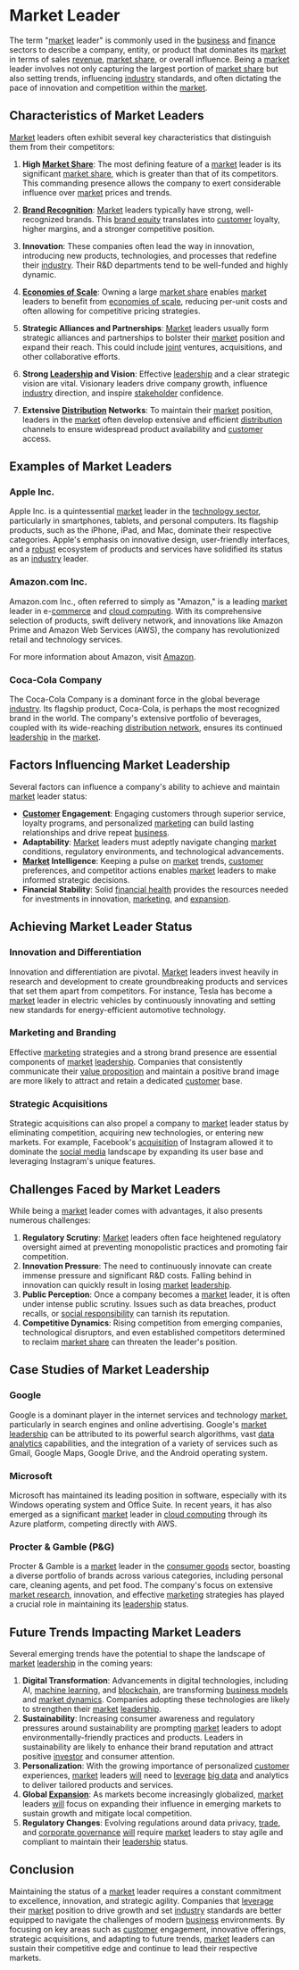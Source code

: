 # Market Leader

The term "[market](../m/market.md) leader" is commonly used in the [business](../b/business.md) and [finance](../f/finance.md) sectors to describe a company, entity, or product that dominates its [market](../m/market.md) in terms of sales [revenue](../r/revenue.md), [market share](../m/market_share.md), or overall influence. Being a [market](../m/market.md) leader involves not only capturing the largest portion of [market share](../m/market_share.md) but also setting trends, influencing [industry](../i/industry.md) standards, and often dictating the pace of innovation and competition within the [market](../m/market.md).

## Characteristics of Market Leaders

[Market](../m/market.md) leaders often exhibit several key characteristics that distinguish them from their competitors:

1. **High [Market Share](../m/market_share.md)**: The most defining feature of a [market](../m/market.md) leader is its significant [market share](../m/market_share.md), which is greater than that of its competitors. This commanding presence allows the company to exert considerable influence over [market](../m/market.md) prices and trends.

2. **[Brand Recognition](../b/brand_recognition.md)**: [Market](../m/market.md) leaders typically have strong, well-recognized brands. This [brand equity](../b/brand_equity.md) translates into [customer](../c/customer.md) loyalty, higher margins, and a stronger competitive position.

3. **Innovation**: These companies often lead the way in innovation, introducing new products, technologies, and processes that redefine their [industry](../i/industry.md). Their R&D departments tend to be well-funded and highly dynamic.

4. **[Economies of Scale](../e/economies_of_scale.md)**: Owning a large [market share](../m/market_share.md) enables [market](../m/market.md) leaders to benefit from [economies of scale](../e/economies_of_scale.md), reducing per-unit costs and often allowing for competitive pricing strategies.

5. **Strategic Alliances and Partnerships**: [Market](../m/market.md) leaders usually form strategic alliances and partnerships to bolster their [market](../m/market.md) position and expand their reach. This could include [joint](../j/joint.md) ventures, acquisitions, and other collaborative efforts.

6. **Strong [Leadership](../l/leadership.md) and Vision**: Effective [leadership](../l/leadership.md) and a clear strategic vision are vital. Visionary leaders drive company growth, influence [industry](../i/industry.md) direction, and inspire [stakeholder](../s/stakeholder.md) confidence.

7. **Extensive [Distribution](../d/distribution.md) Networks**: To maintain their [market](../m/market.md) position, leaders in the [market](../m/market.md) often develop extensive and efficient [distribution](../d/distribution.md) channels to ensure widespread product availability and [customer](../c/customer.md) access.

## Examples of Market Leaders

### Apple Inc.

Apple Inc. is a quintessential [market](../m/market.md) leader in the [technology sector](../t/technology_sector.md), particularly in smartphones, tablets, and personal computers. Its flagship products, such as the iPhone, iPad, and Mac, dominate their respective categories. Apple's emphasis on innovative design, user-friendly interfaces, and a [robust](../r/robust.md) ecosystem of products and services have solidified its status as an [industry](../i/industry.md) leader.

### Amazon.com Inc.

Amazon.com Inc., often referred to simply as "Amazon," is a leading [market](../m/market.md) leader in e-[commerce](../c/commerce.md) and [cloud computing](../c/cloud_computing_in_trading.md). With its comprehensive selection of products, swift delivery network, and innovations like Amazon Prime and Amazon Web Services (AWS), the company has revolutionized retail and technology services.

For more information about Amazon, visit [Amazon](https://www.amazon.com).

### Coca-Cola Company

The Coca-Cola Company is a dominant force in the global beverage [industry](../i/industry.md). Its flagship product, Coca-Cola, is perhaps the most recognized brand in the world. The company's extensive portfolio of beverages, coupled with its wide-reaching [distribution network](../d/distribution_network.md), ensures its continued [leadership](../l/leadership.md) in the [market](../m/market.md).

## Factors Influencing Market Leadership

Several factors can influence a company's ability to achieve and maintain [market](../m/market.md) leader status:

- **[Customer](../c/customer.md) Engagement**: Engaging customers through superior service, loyalty programs, and personalized [marketing](../m/marketing.md) can build lasting relationships and drive repeat [business](../b/business.md).
- **Adaptability**: [Market](../m/market.md) leaders must adeptly navigate changing [market](../m/market.md) conditions, regulatory environments, and technological advancements.
- **[Market](../m/market.md) Intelligence**: Keeping a pulse on [market](../m/market.md) trends, [customer](../c/customer.md) preferences, and competitor actions enables [market](../m/market.md) leaders to make informed strategic decisions.
- **Financial Stability**: Solid [financial health](../f/financial_health.md) provides the resources needed for investments in innovation, [marketing](../m/marketing.md), and [expansion](../e/expansion.md).

## Achieving Market Leader Status

### Innovation and Differentiation

Innovation and differentiation are pivotal. [Market](../m/market.md) leaders invest heavily in research and development to create groundbreaking products and services that set them apart from competitors. For instance, Tesla has become a [market](../m/market.md) leader in electric vehicles by continuously innovating and setting new standards for energy-efficient automotive technology.

### Marketing and Branding

Effective [marketing](../m/marketing.md) strategies and a strong brand presence are essential components of [market](../m/market.md) [leadership](../l/leadership.md). Companies that consistently communicate their [value proposition](../v/value_proposition.md) and maintain a positive brand image are more likely to attract and retain a dedicated [customer](../c/customer.md) base.

### Strategic Acquisitions

Strategic acquisitions can also propel a company to [market](../m/market.md) leader status by eliminating competition, acquiring new technologies, or entering new markets. For example, Facebook's [acquisition](../a/acquisition.md) of Instagram allowed it to dominate the [social media](../s/social_media.md) landscape by expanding its user base and leveraging Instagram's unique features.

## Challenges Faced by Market Leaders

While being a [market](../m/market.md) leader comes with advantages, it also presents numerous challenges:

1. **Regulatory Scrutiny**: [Market](../m/market.md) leaders often face heightened regulatory oversight aimed at preventing monopolistic practices and promoting fair competition.
2. **Innovation Pressure**: The need to continuously innovate can create immense pressure and significant R&D costs. Falling behind in innovation can quickly result in losing [market](../m/market.md) [leadership](../l/leadership.md).
3. **Public Perception**: Once a company becomes a [market](../m/market.md) leader, it is often under intense public scrutiny. Issues such as data breaches, product recalls, or [social responsibility](../s/social_responsibility.md) can tarnish its reputation.
4. **Competitive Dynamics**: Rising competition from emerging companies, technological disruptors, and even established competitors determined to reclaim [market share](../m/market_share.md) can threaten the leader's position.

## Case Studies of Market Leadership

### Google

Google is a dominant player in the internet services and technology [market](../m/market.md), particularly in search engines and online advertising. Google's [market](../m/market.md) [leadership](../l/leadership.md) can be attributed to its powerful search algorithms, vast [data analytics](../d/data_analytics.md) capabilities, and the integration of a variety of services such as Gmail, Google Maps, Google Drive, and the Android operating system.

### Microsoft

Microsoft has maintained its leading position in software, especially with its Windows operating system and Office Suite. In recent years, it has also emerged as a significant [market](../m/market.md) leader in [cloud computing](../c/cloud_computing_in_trading.md) through its Azure platform, competing directly with AWS.

### Procter & Gamble (P&G)

Procter & Gamble is a [market](../m/market.md) leader in the [consumer goods](../c/consumer_goods.md) sector, boasting a diverse portfolio of brands across various categories, including personal care, cleaning agents, and pet food. The company's focus on extensive [market research](../m/market_research.md), innovation, and effective [marketing](../m/marketing.md) strategies has played a crucial role in maintaining its [leadership](../l/leadership.md) status.

## Future Trends Impacting Market Leaders

Several emerging trends have the potential to shape the landscape of [market](../m/market.md) [leadership](../l/leadership.md) in the coming years:

1. **Digital Transformation**: Advancements in digital technologies, including AI, [machine learning](../m/machine_learning.md), and [blockchain](../b/blockchain_in_trading.md), are transforming [business models](../b/business_models.md) and [market dynamics](../m/market_dynamics.md). Companies adopting these technologies are likely to strengthen their [market](../m/market.md) [leadership](../l/leadership.md).
2. **Sustainability**: Increasing consumer awareness and regulatory pressures around sustainability are prompting [market](../m/market.md) leaders to adopt environmentally-friendly practices and products. Leaders in sustainability are likely to enhance their brand reputation and attract positive [investor](../i/investor.md) and consumer attention.
3. **Personalization**: With the growing importance of personalized [customer](../c/customer.md) experiences, [market](../m/market.md) leaders [will](../w/will.md) need to [leverage](../l/leverage.md) [big data](../b/big_data_in_trading.md) and analytics to deliver tailored products and services.
4. **Global [Expansion](../e/expansion.md)**: As markets become increasingly globalized, [market](../m/market.md) leaders [will](../w/will.md) focus on expanding their influence in emerging markets to sustain growth and mitigate local competition.
5. **Regulatory Changes**: Evolving regulations around data privacy, [trade](../t/trade.md), and [corporate governance](../c/corporate_governance.md) [will](../w/will.md) require [market](../m/market.md) leaders to stay agile and compliant to maintain their [leadership](../l/leadership.md) status.

## Conclusion

Maintaining the status of a [market](../m/market.md) leader requires a constant commitment to excellence, innovation, and strategic agility. Companies that [leverage](../l/leverage.md) their [market](../m/market.md) position to drive growth and set [industry](../i/industry.md) standards are better equipped to navigate the challenges of modern [business](../b/business.md) environments. By focusing on key areas such as [customer](../c/customer.md) engagement, innovative offerings, strategic acquisitions, and adapting to future trends, [market](../m/market.md) leaders can sustain their competitive edge and continue to lead their respective markets.